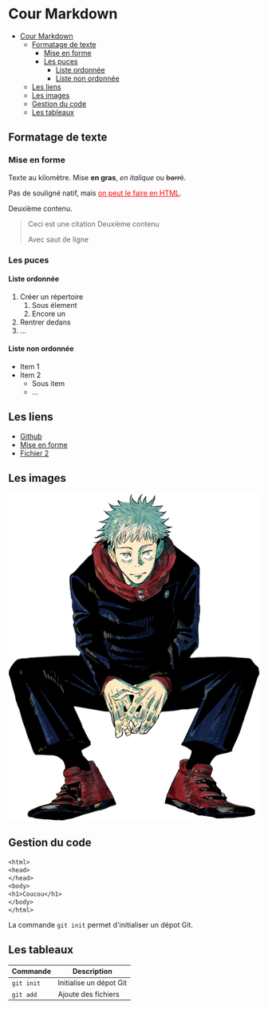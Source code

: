 # Cour Markdown 


<!-- @import "[TOC]" {cmd="toc" depthFrom=1 depthTo=6 orderedList=false} -->

<!-- code_chunk_output -->

- [Cour Markdown](#cour-markdown)
  - [Formatage de texte](#formatage-de-texte)
    - [Mise en forme](#mise-en-forme)
    - [Les puces](#les-puces)
      - [Liste ordonnée](#liste-ordonnée)
      - [Liste non ordonnée](#liste-non-ordonnée)
  - [Les liens](#les-liens)
  - [Les images](#les-images)
  - [Gestion du code](#gestion-du-code)
  - [Les tableaux](#les-tableaux)

<!-- /code_chunk_output -->


## Formatage de texte

### Mise en forme

Texte au kilomètre.
Mise **en gras**, *en italique* ou ~~barré~~.

Pas de souligné natif, mais <span style="color: red;text-decoration:underline;">on peut le faire en HTML</span>.

Deuxième contenu.

> Ceci est une citation
> Deuxième contenu
>
> Avec saut de ligne

### Les puces

#### Liste ordonnée
1. Créer un répertoire
   1. Sous élement
   2. Encore un 
2. Rentrer dedans
3. ...

#### Liste non ordonnée

- Item 1
- Item 2
  - Sous item
  - ...

## Les liens

- [Github](https://github.com)
- [Mise en forme](#mise-en-forme)
- [Fichier 2](AH.md)


## Les images

![Texte alt](./Yuji2.png)


## Gestion du code

```
<html>
<head>
</head>
<body>
<h1>Coucou</h1>
</body>
</html>
```

La commande `git init` permet d'initialiser un dépot Git.

## Les tableaux

| Commande | Description |
| --- | --- |
|`git init` | Initialise un dépot Git |
| `git add` | Ajoute des fichiers |
